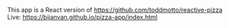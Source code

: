 This app is a React version of https://github.com/toddmotto/reactive-pizza
Live: https://bijanvan.github.io/pizza-app/index.html

